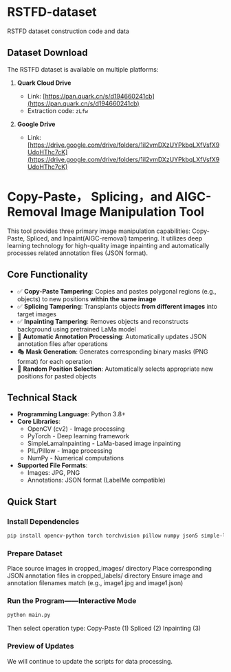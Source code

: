 # RSTFD-dataset
RSTFD dataset construction code and data

## Dataset Download

The RSTFD dataset is available on multiple platforms:

1. **Quark Cloud Drive**  
   - Link: [https://pan.quark.cn/s/d194660241cb](https://pan.quark.cn/s/d194660241cb)  
   - Extraction code: `zLfw`

2. **Google Drive**  
   - Link: [https://drive.google.com/drive/folders/1il2vmDXzUYPkbqLXfVsfX9UdoHThc7cK](https://drive.google.com/drive/folders/1il2vmDXzUYPkbqLXfVsfX9UdoHThc7cK)


# Copy-Paste， Splicing，and AIGC-Removal Image Manipulation Tool

This tool provides three primary image manipulation capabilities: Copy-Paste, Spliced, and Inpaint(AIGC-removal) tampering. It utilizes deep learning technology for high-quality image inpainting and automatically processes related annotation files (JSON format).

## Core Functionality

- ✅ **Copy-Paste Tampering**: Copies and pastes polygonal regions (e.g., objects) to new positions **within the same image**
- ✅ **Splicing Tampering**: Transplants objects **from different images** into target images
- ✅ **Inpainting Tampering**: Removes objects and reconstructs background using pretrained LaMa model
- 📄 **Automatic Annotation Processing**: Automatically updates JSON annotation files after operations
- 🎭 **Mask Generation**: Generates corresponding binary masks (PNG format) for each operation
- 🔀 **Random Position Selection**: Automatically selects appropriate new positions for pasted objects

## Technical Stack

- **Programming Language**: Python 3.8+
- **Core Libraries**:
  - OpenCV (cv2) - Image processing
  - PyTorch - Deep learning framework
  - SimpleLamaInpainting - LaMa-based image inpainting
  - PIL/Pillow - Image processing
  - NumPy - Numerical computations
- **Supported File Formats**:
  - Images: JPG, PNG
  - Annotations: JSON format (LabelMe compatible)


## Quick Start

### Install Dependencies
```bash
pip install opencv-python torch torchvision pillow numpy json5 simple-lama-inpainting
```

### Prepare Dataset
Place source images in cropped_images/ directory
Place corresponding JSON annotation files in cropped_labels/ directory
Ensure image and annotation filenames match (e.g., image1.jpg and image1.json)

### Run the Program——Interactive Mode
```bash
python main.py
```
Then select operation type:
Copy-Paste (1)
Spliced (2)
Inpainting (3)

### Preview of Updates
We will continue to update the scripts for data processing.
